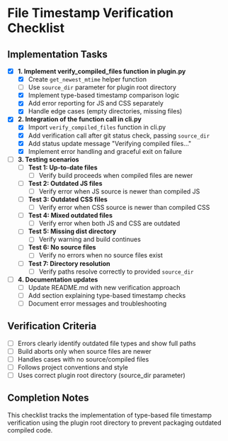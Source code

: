 # File Timestamp Verification Checklist

## Implementation Tasks

- [x] **1. Implement verify_compiled_files function in plugin.py**
  - [x] Create `get_newest_mtime` helper function
  - [ ] Use `source_dir` parameter for plugin root directory
  - [x] Implement type-based timestamp comparison logic
  - [x] Add error reporting for JS and CSS separately
  - [x] Handle edge cases (empty directories, missing files)

- [x] **2. Integration of the function call in cli.py**
  - [x] Import `verify_compiled_files` function in cli.py
  - [x] Add verification call after git status check, passing `source_dir`
  - [x] Add status update message "Verifying compiled files..."
  - [x] Implement error handling and graceful exit on failure

- [ ] **3. Testing scenarios**
  - [ ] **Test 1: Up-to-date files**
    - [ ] Verify build proceeds when compiled files are newer
  - [ ] **Test 2: Outdated JS files**
    - [ ] Verify error when JS source is newer than compiled JS
  - [ ] **Test 3: Outdated CSS files**
    - [ ] Verify error when CSS source is newer than compiled CSS
  - [ ] **Test 4: Mixed outdated files**
    - [ ] Verify error when both JS and CSS are outdated
  - [ ] **Test 5: Missing dist directory**
    - [ ] Verify warning and build continues
  - [ ] **Test 6: No source files**
    - [ ] Verify no errors when no source files exist
  - [ ] **Test 7: Directory resolution**
    - [ ] Verify paths resolve correctly to provided `source_dir`

- [ ] **4. Documentation updates**
  - [ ] Update README.md with new verification approach
  - [ ] Add section explaining type-based timestamp checks
  - [ ] Document error messages and troubleshooting

## Verification Criteria
- [ ] Errors clearly identify outdated file types and show full paths
- [ ] Build aborts only when source files are newer
- [ ] Handles cases with no source/compiled files
- [ ] Follows project conventions and style
- [ ] Uses correct plugin root directory (source_dir parameter)

## Completion Notes
This checklist tracks the implementation of type-based file timestamp verification using the plugin root directory to prevent packaging outdated compiled code.